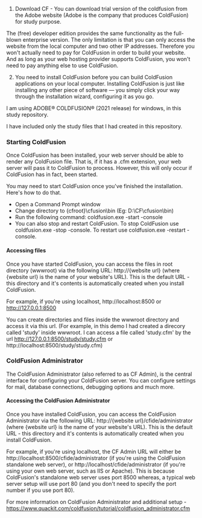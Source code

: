 1. Download CF - You can download trial version of the coldfusion from the Adobe website (Adobe is the company that produces ColdFusion) for study purpose.

The (free) developer edition provides the same functionality as the full-blown enterprise version. The only limitation is that you can only access the website from the local computer and two other IP addresses. Therefore you won't actually need to pay for ColdFusion in order to build your website. And as long as your web hosting provider supports ColdFusion, you won't need to pay anything else to use ColdFusion.

2. You need to install ColdFusion before you can build ColdFusion applications on your local computer. Installing ColdFusion is just like installing any other piece of software — you simply click your way through the installation wizard, configuring it as you go.

I am using ADOBE® COLDFUSION® (2021 release) for windows, in this study repository.

I have included only the study files that I had created in this repository.

### Starting ColdFusion

Once ColdFusion has been installed, your web server should be able to render any ColdFusion file. That is, if it has a .cfm extension, your web server will pass it to ColdFusion to process. However, this will only occur if ColdFusion has in fact, been started.

You may need to start ColdFusion once you've finished the installation. Here's how to do that.

- Open a Command Prompt window
- Change directory to {cfroot}\cfusion\bin (Eg: D:\CF\cfusion\bin)
- Run the following command: coldfusion.exe -start -console
- You can also stop and restart ColdFusion. To stop ColdFusion use coldfusion.exe -stop -console. To restart use coldfusion.exe -restart -console.

#### Accessing files

Once you have started ColdFusion, you can access the files in root directory (wwwroot) via the following URL: http://{website url} (where {website url} is the name of your website's URL). This is the default URL - this directory and it's contents is automatically created when you install ColdFusion.

For example, if you're using localhost, http://localhost:8500 or http://127.0.0.1:8500

You can create directories and files inside the wwwroot directory and access it via this url.
(For example, in this demo I had created a direcory called 'study' inside wwwroot. I can access a file called 'study.cfm' by the url http://127.0.0.1:8500/study/study.cfm or http://localhost:8500/study/study.cfm)

### ColdFusion Administrator

The ColdFusion Administrator (also referred to as CF Admin), is the central interface for configuring your ColdFusion server. You can configure settings for mail, database connections, debugging options and much more.

#### Accessing the ColdFusion Administrator

Once you have installed ColdFusion, you can access the ColdFusion Administrator via the following URL: http://{website url}/cfide/administrator (where {website url} is the name of your website's URL). This is the default URL - this directory and it's contents is automatically created when you install ColdFusion.

For example, if you're using localhost, the CF Admin URL will either be http://localhost:8500/cfide/administrator (if you're using the ColdFusion standalone web server), or http://localhost/cfide/administrator (if you're using your own web server, such as IIS or Apache). This is because ColdFusion's standalone web server uses port 8500 whereas, a typical web server setup will use port 80 (and you don't need to specify the port number if you use port 80).

For more information on ColdFusion Administrator and additional setup - https://www.quackit.com/coldfusion/tutorial/coldfusion_administrator.cfm
